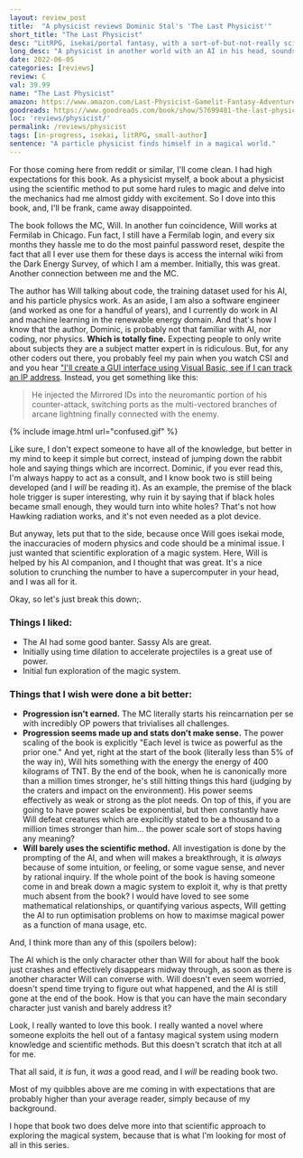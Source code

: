 ```yaml
---
layout: review_post
title:  "A physicist reviews Dominic Stal's 'The Last Physicist'"
short_title: "The Last Physicist"
desc: "LitRPG, isekai/portal fantasy, with a sort-of-but-not-really scientific approach to magic."
long_desc: "A physicist in another world with an AI in his head, sounds like a great recipe for fun. I just wish it fulfilled its promises."
date: 2022-06-05
categories: [reviews]
review: C
val: 39.99
name: "The Last Physicist"
amazon: https://www.amazon.com/Last-Physicist-Gamelit-Fantasy-Adventure-ebook/dp/B091P52QPM
goodreads: https://www.goodreads.com/book/show/57699481-the-last-physicist
loc: 'reviews/physicist/'
permalink: /reviews/physicist
tags: [in-progress, isekai, litRPG, small-author]
sentence: "A particle physicist finds himself in a magical world."
---
```


For those coming here from reddit or similar, I'll come clean. I had high expectations for this book. As a physicist myself, a book about a physicist using the scientific method to put some hard rules to magic and delve into the mechanics had me almost giddy with excitement. So I dove into this book, and, I'll be frank, came away disappointed.

The book follows the MC, Will. In another fun coincidence, Will works at Fermilab in Chicago. Fun fact, I still have a Fermilab login, and every six months they hassle me to do the most painful password reset, despite the fact that all I ever use them for these days is access the internal wiki from the Dark Energy Survey, of which I am a member. Initially, this was great. Another connection between me and the MC.

The author has Will talking about code, the training dataset used for his AI, and his particle physics work. As an aside, I am also a software engineer (and worked as one for a handful of years), and I currently do work in AI and machine learning in the renewable energy domain. And that's how I know that the author, Dominic, is probably not that familiar with AI, nor coding, nor physics. **Which is totally fine.** Expecting people to only write about subjects they are a subject matter expert in is ridiculous. But, for any other coders out there, you probably feel my pain when you watch CSI and and you hear ["I'll create a GUI interface using Visual Basic, see if I can track an IP address](https://www.youtube.com/watch?v=hkDD03yeLnU). Instead, you get something like this:

> He injected the Mirrored IDs into the neuromantic portion of his counter-attack, switching ports as the multi-vectored branches of arcane lightning finally connected with the enemy.


{% include image.html url="confused.gif"  %}


Like sure, I don't expect someone to have all of the knowledge, but better in my mind to keep it simple but correct, instead of jumping down the rabbit hole and saying things which are incorrect. Dominic, if you ever read this, I'm always happy to act as a consult, and I know book two is still being developed (and I *will* be reading it). As an example, the premise of the black hole trigger is super interesting, why ruin it by saying that if black holes became small enough, they would turn into white holes? That's not how Hawking radiation works, and it's not even needed as a plot device.

But anyway, lets put that to the side, because once Will goes isekai mode, the inaccuracies of modern physics and code should be a minimal issue. I just wanted that scientific exploration of a magic system. Here, Will is helped by his AI companion, and I thought that was great. It's a nice solution to crunching the number to have a supercomputer in your head, and I was all for it.

Okay, so let's just break this down;.

### Things I liked:

* The AI had some good banter. Sassy AIs are great.
* Initially using time dilation to accelerate projectiles is a great use of power.
* Initial fun exploration of the magic system.

### Things that I wish were done a bit better:

* **Progression isn't earned.** The MC literally starts his reincarnation per se with incredibly OP powers that trivialises all challenges.
* **Progression seems made up and stats don't make sense.** The power scaling of the book is explicitly "Each level is twice as powerful as the prior one." And yet, right at the start of the book (literally less than 5% of the way in), Will hits something with the energy the energy of 400 kilograms of TNT. By the end of the book, when he is canonically more than a million times stronger, he's still hitting things this hard (judging by the craters and impact on the environment). His power seems effectively as weak or strong as the plot needs. On top of this, if you are going to have power scales be exponential, but then constantly have Will defeat creatures which are explicitly stated to be a thousand to a million times stronger than him... the power scale sort of stops having any meaning?
* **Will barely uses the scientific method.** All investigation is done by the prompting of the AI, and when will makes a breakthrough, it is *always* because of some intuition, or feeling, or some vague sense, and never by rational inquiry. If the whole point of the book is having someone come in and break down a magic system to exploit it, why is that pretty much absent from the book? I would have loved to see some mathematical relationships, or quantifying various aspects, Will getting the AI to run optimisation problems on how to maximse magical power as a function of mana usage, etc.

And, I think more than any of this (spoilers below):

<span class="spoiler">
The AI which is the only character other than Will for about half the book just crashes and effectively disappears midway through, as soon as there is another character Will can converse with. Will doesn't even seem worried, doesn't spend time trying to figure out what happened, and the AI is still gone at the end of the book. How is that you can have the main secondary character just vanish and barely address it?
</span>

Look, I really wanted to love this book. I really wanted a novel where someone exploits the hell out of a fantasy magical system using modern knowledge and scientific methods. But this doesn't scratch that itch at all for me.

That all said, it *is* fun, it *was* a good read, and I *will* be reading book two. 

Most of my quibbles above are me coming in with expectations that are probably higher than your average reader, simply because of my background. 

I hope that book two does delve more into that scientific approach to exploring the magical system, because that is what I'm looking for most of all in this series.
